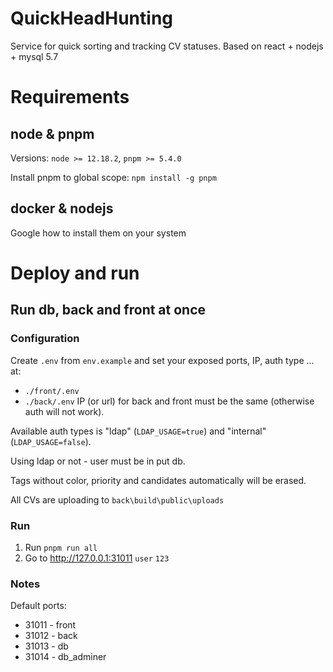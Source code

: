 # QuickHeadHunting
Service for quick sorting and tracking CV statuses.
Based on react + nodejs + mysql 5.7 

# Requirements
## node & pnpm
Versions: `node >= 12.18.2`, `pnpm >= 5.4.0`

Install pnpm to global scope: `npm install -g pnpm`

## docker & nodejs
Google how to install them on your system

# Deploy and run
## Run db, back and front at once
### Configuration
Create `.env` from `env.example` and set your exposed ports, IP, auth type ... at:
- `./front/.env`
- `./back/.env`
IP (or url) for back and front must be the same (otherwise auth will not work).

Available auth types is "ldap" (`LDAP_USAGE=true`) and "internal" (`LDAP_USAGE=false`).

Using ldap or not - user must be in put db.

Tags without color, priority and candidates automatically will be erased.

All CVs are uploading to `back\build\public\uploads`
### Run
1. Run `pnpm run all`
2. Go to http://127.0.0.1:31011 `user` `123`

### Notes
Default ports:
- 31011 - front
- 31012 - back
- 31013 - db
- 31014 - db_adminer
